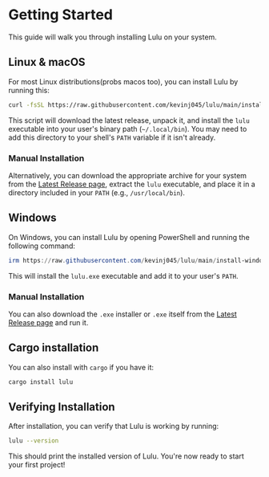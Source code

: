 # Getting Started

This guide will walk you through installing Lulu on your system.

## Linux & macOS

For most Linux distributions(probs macos too), you can install Lulu by running this:

```bash
curl -fsSL https://raw.githubusercontent.com/kevinj045/lulu/main/install-linux.sh | bash
```

This script will download the latest release, unpack it, and install the `lulu` executable into your user's binary path (`~/.local/bin`). You may need to add this directory to your shell's `PATH` variable if it isn't already.

### Manual Installation

Alternatively, you can download the appropriate archive for your system from the [Latest Release page](https://github.com/kevinJ045/lulu/releases/latest), extract the `lulu` executable, and place it in a directory included in your `PATH` (e.g., `/usr/local/bin`).

## Windows

On Windows, you can install Lulu by opening PowerShell and running the following command:

```powershell
irm https://raw.githubusercontent.com/kevinj045/lulu/main/install-windows.ps1 | iex
```

This will install the `lulu.exe` executable and add it to your user's `PATH`.

### Manual Installation

You can also download the `.exe` installer or `.exe` itself from the [Latest Release page](https://github.com/kevinJ045/lulu/releases/latest) and run it.

## Cargo installation

You can also install with `cargo` if you have it:
```bash
cargo install lulu
```

## Verifying Installation

After installation, you can verify that Lulu is working by running:

```bash
lulu --version
```

This should print the installed version of Lulu. You're now ready to start your first project!
